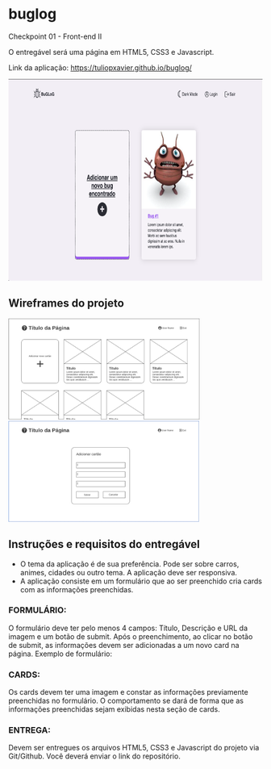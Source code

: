 # buglog
Checkpoint 01 - Front-end II

O entregável será uma página em HTML5, CSS3 e Javascript. 

Link da aplicação:
<a href="https://tuliopxavier.github.io/buglog/" target="_blank">https://tuliopxavier.github.io/buglog/</a>

<img height="400px" width="auto" alt="App Screenshot" src="./img/bugLog-screenShot.png">

## Wireframes do projeto

<img height="200px" width="auto" alt="wireframe 01" src="./img/wireframe01.png" about_blank/><img height="200px" width="auto" alt="wireframe 02" src="./img/wireframe02.png"/>

## Instruções e requisitos do entregável
	
- O tema da aplicação é de sua preferência. Pode ser sobre carros, animes, cidades ou outro tema. A aplicação deve ser responsiva.
- A aplicação consiste em um formulário que ao ser preenchido cria cards com as informações preenchidas.


### FORMULÁRIO: 
O formulário deve ter pelo menos 4 campos: Título, Descrição e URL da imagem e um botão de submit.
Após o preenchimento, ao clicar no botão de submit, as informações devem ser adicionadas a um novo card na página.
Exemplo de formulário:

### CARDS:
Os cards devem ter uma imagem e constar as informações previamente preenchidas no formulário. O comportamento se dará de forma que as informações preenchidas sejam exibidas nesta seção de cards.

### ENTREGA:
Devem ser entregues os arquivos HTML5, CSS3 e Javascript do projeto via Git/Github. Você deverá enviar o link do repositório.
